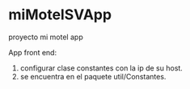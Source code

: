 # miMotelSVApp
proyecto mi motel app

App front end:

1. configurar clase constantes con la ip de su host.
2. se encuentra en el paquete util/Constantes.
